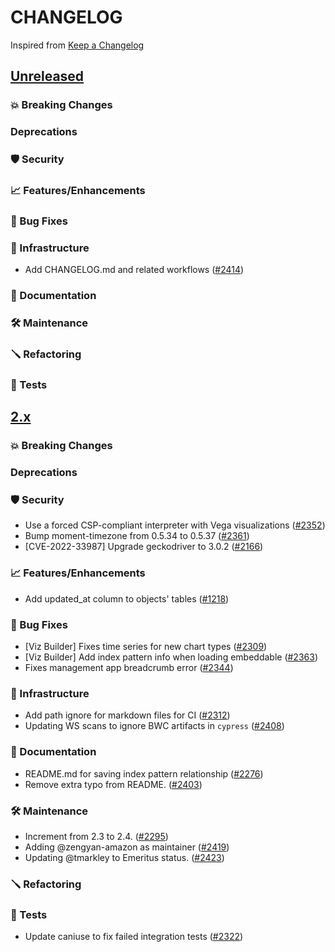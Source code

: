# CHANGELOG
Inspired from [Keep a Changelog](https://keepachangelog.com/en/1.0.0/)

## [Unreleased]
### 💥 Breaking Changes

### Deprecations

### 🛡 Security

### 📈 Features/Enhancements

### 🐛 Bug Fixes

### 🚞 Infrastructure

* Add CHANGELOG.md and related workflows ([#2414](https://github.com/opensearch-project/OpenSearch-Dashboards/pull/2414))

### 📝 Documentation

### 🛠 Maintenance

### 🪛 Refactoring

### 🔩 Tests

## [2.x]
### 💥 Breaking Changes

### Deprecations

### 🛡 Security

* Use a forced CSP-compliant interpreter with Vega visualizations ([#2352](https://github.com/opensearch-project/OpenSearch-Dashboards/pull/2352))
* Bump moment-timezone from 0.5.34 to 0.5.37 ([#2361](https://github.com/opensearch-project/OpenSearch-Dashboards/pull/2361))
* [CVE-2022-33987] Upgrade geckodriver to 3.0.2 ([#2166](https://github.com/opensearch-project/OpenSearch-Dashboards/pull/2166)) 

### 📈 Features/Enhancements

* Add updated_at column to objects' tables ([#1218](https://github.com/opensearch-project/OpenSearch-Dashboards/pull/1218)) 

### 🐛 Bug Fixes

* [Viz Builder] Fixes time series for new chart types ([#2309](https://github.com/opensearch-project/OpenSearch-Dashboards/pull/2309))
* [Viz Builder] Add index pattern info when loading embeddable ([#2363](https://github.com/opensearch-project/OpenSearch-Dashboards/pull/2363))
* Fixes management app breadcrumb error ([#2344](https://github.com/opensearch-project/OpenSearch-Dashboards/pull/2344))

### 🚞 Infrastructure

* Add path ignore for markdown files for CI ([#2312](https://github.com/opensearch-project/OpenSearch-Dashboards/pull/2312))
* Updating WS scans to ignore BWC artifacts in `cypress` ([#2408](https://github.com/opensearch-project/OpenSearch-Dashboards/pull/2408))


### 📝 Documentation

* README.md for saving index pattern relationship ([#2276](https://github.com/opensearch-project/OpenSearch-Dashboards/pull/2276))
* Remove extra typo from README. ([#2403](https://github.com/opensearch-project/OpenSearch-Dashboards/pull/2403))

### 🛠 Maintenance

* Increment from 2.3 to 2.4. ([#2295](https://github.com/opensearch-project/OpenSearch-Dashboards/pull/2295))
* Adding @zengyan-amazon as maintainer ([#2419](https://github.com/opensearch-project/OpenSearch-Dashboards/pull/2419))
* Updating @tmarkley to Emeritus status. ([#2423](https://github.com/opensearch-project/OpenSearch-Dashboards/pull/2423))

### 🪛 Refactoring

### 🔩 Tests

* Update caniuse to fix failed integration tests ([#2322](https://github.com/opensearch-project/OpenSearch-Dashboards/pull/2322))

[Unreleased]: https://github.com/opensearch-project/OpenSearch-Dashboards/compare/2.3.0...HEAD
[2.x]: https://github.com/opensearch-project/OpenSearch-Dashboards/compare/2.3.0...2.x
